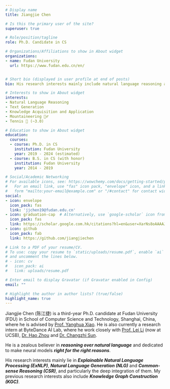 ```yaml
---
# Display name
title: Jiangjie Chen

# Is this the primary user of the site?
superuser: true

# Role/position/tagline
role: Ph.D. Candidate in CS

# Organizations/Affiliations to show in About widget
organizations:
- name: Fudan University
  url: https://www.fudan.edu.cn/en/


# Short bio (displayed in user profile at end of posts)
bio: His research interests mainly include natural language reasoning and generation.

# Interests to show in About widget
interests:
- Natural Language Reasoning
- Text Generation
- Knowledge Acquisition and Application
- Mountaineering 🧗‍♂️
- Tennis 🎾 (~3.0)

# Education to show in About widget
education:
  courses:
  - course: Ph.D. in CS
    institution: Fudan University
    year: 2019 - 2024 (estimated)
  - course: B.S. in CS (with honor)
    institution: Fudan University
    year: 2014 - 2019

# Social/Academic Networking
# For available icons, see: https://wowchemy.com/docs/getting-started/page-builder/#icons
#   For an email link, use "fas" icon pack, "envelope" icon, and a link in the
#   form "mailto:your-email@example.com" or "/#contact" for contact widget.
social:
- icon: envelope
  icon_pack: fas
  link: 'jjchen19@fudan.edu.cn'
- icon: graduation-cap  # Alternatively, use `google-scholar` icon from `ai` icon pack
  icon_pack: fas
  link: https://scholar.google.com.hk/citations?hl=en&user=XarNs8oAAAAJ
- icon: github
  icon_pack: fab
  link: https://github.com/jiangjiechen

# Link to a PDF of your resume/CV.
# To use: copy your resume to `static/uploads/resume.pdf`, enable `ai` icons in `params.toml`, 
# and uncomment the lines below.
# - icon: cv
#   icon_pack: ai
#   link: uploads/resume.pdf

# Enter email to display Gravatar (if Gravatar enabled in Config)
email: ""

# Highlight the author in author lists? (true/false)
highlight_name: true
---
```


Jiangjie Chen (陈江捷) is a third-year Ph.D. candidate at Fudan University (FDU) in School of Computer Science and Technology, Shanghai, China, where he is advised by [Prof. Yanghua Xiao](http://kw.fudan.edu.cn). He is also currently a research intern at ByteDance AI Lab, where he work closely with [Prof. Lei Li](https://lileicc.github.io) (now at UCSB), [Dr. Hao Zhou](https://zhouh.github.io) and [Dr. Changzhi Sun](https://www.czsun.site). 


He is a zealous believer in <b><i>reasoning over natural language</i></b> and dedicated to make neural models <b><i>right for the right reasons</i></b>.

His research interests mainly lie in <b><i>Explainable Natural Language Processing (ExNLP)</i></b>, <b><i>Natural Language Generation (NLG)</i></b> and <b><i>Common-sense Reasoning (CSR)</i></b>, and particularly the deep integration of them. My previous research interests also include <b><i>Knowledge Graph Construction (KGC)</i></b>.


[comment]: <> ({{< icon name="download" pack="fas" >}} Download my {{< staticref "uploads/demo_resume.pdf" "newtab" >}}resumé{{< /staticref >}}.)

